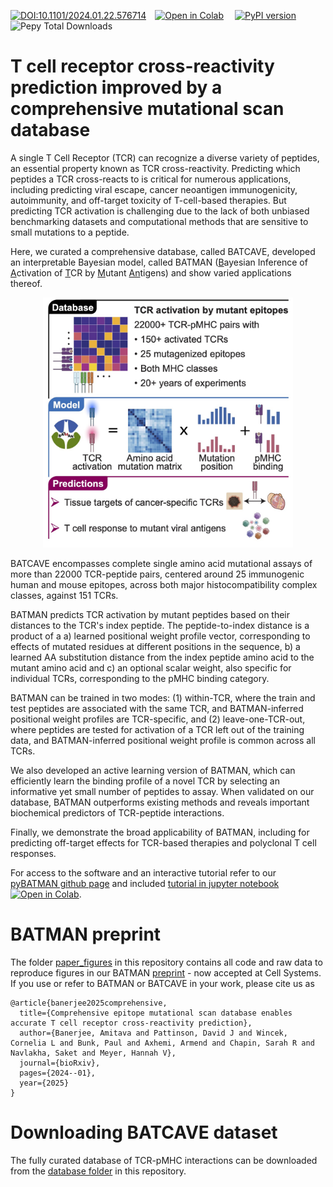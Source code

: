 [![DOI:10.1101/2024.01.22.576714](http://img.shields.io/badge/DOI-10.1101/2024.01.22.576714-B31B1B.svg)](https://doi.org/10.1101/2024.01.22.576714)&emsp;[![Open in Colab](https://colab.research.google.com/assets/colab-badge.svg)](https://colab.research.google.com/github/meyer-lab-cshl/BATMAN/blob/main/run_batman/pyBATMAN_Tutorial.ipynb) &emsp;[![PyPI version](https://badge.fury.io/py/pybatman.svg)](https://pypi.org/project/pybatman/)&emsp;![Pepy Total Downloads](https://img.shields.io/pepy/dt/pybatman?style=flat-square&color=%23A52A2A)
# T cell receptor cross-reactivity prediction improved by a comprehensive mutational scan database

A single T Cell Receptor (TCR) can recognize a diverse variety of peptides, an essential property known as TCR cross-reactivity.
Predicting which peptides a TCR cross-reacts to is critical for numerous applications, including predicting viral escape, cancer
neoantigen immunogenicity, autoimmunity, and off-target toxicity of T-cell-based therapies. But predicting TCR activation is
challenging due to the lack of both unbiased benchmarking datasets and computational methods that are sensitive to small mutations to a peptide. 

Here, we curated a comprehensive database, called BATCAVE, developed an interpretable Bayesian model, called BATMAN (<ins>B</ins>ayesian Inference of <ins>A</ins>ctivation of <ins>T</ins>CR by <ins>M</ins>utant <ins>An</ins>tigens) and show varied applications thereof.

<div align='center'>
<img src="batman_graphical_abstract.jpg" width="400" height="400"/>
</div>

BATCAVE encompasses complete single amino acid mutational assays of more than 22000
TCR-peptide pairs, centered around 25 immunogenic human and mouse epitopes, across both major histocompatibility complex
classes, against 151 TCRs. 

BATMAN predicts TCR activation by mutant peptides based on their distances to the TCR's index peptide. The peptide-to-index distance is a product of a
a) learned positional weight profile vector, corresponding to effects of mutated residues at different positions in the sequence,
b) a learned AA substitution distance from the index peptide amino acid to the mutant amino acid and c) an optional scalar weight,
also specific for individual TCRs, corresponding to the pMHC binding category.

BATMAN can be trained in two modes: (1) within-TCR, where the train and test peptides are associated with the same TCR, and BATMAN-inferred
positional weight profiles are TCR-specific, and (2) leave-one-TCR-out, where peptides are tested for activation of a TCR left out of the
training data, and BATMAN-inferred positional weight profile is common across all TCRs.

We also developed an active learning version of BATMAN, which can efficiently learn the binding
profile of a novel TCR by selecting an informative yet small number of peptides to assay. When validated on our database,
BATMAN outperforms existing methods and reveals important biochemical predictors of TCR-peptide interactions.

Finally, we demonstrate the broad applicability of BATMAN, including for predicting off-target effects for TCR-based therapies and
polyclonal T cell responses.

For access to the software and an interactive tutorial refer to our [pyBATMAN github page](https://github.com/meyer-lab-cshl/BATMAN/tree/main) and included [tutorial in jupyter notebook](https://github.com/meyer-lab-cshl/BATMAN-paper/blob/main/run_batman/pyBATMAN_Tutorial.ipynb) [![Open in Colab](https://colab.research.google.com/assets/colab-badge.svg)](https://colab.research.google.com/github/meyer-lab-cshl/BATMAN/blob/main/run_batman/pyBATMAN_Tutorial.ipynb).


# BATMAN preprint
The folder [paper_figures](https://github.com/meyer-lab-cshl/BATMAN-paper/tree/main/results_batman/paper_figures) in this repository contains all code and raw data to reproduce figures in our BATMAN [preprint](https://www.biorxiv.org/content/10.1101/2024.01.22.576714v3) - now accepted at Cell Systems. If you use or refer to BATMAN or BATCAVE in your work, please cite us as

```
@article{banerjee2025comprehensive,
  title={Comprehensive epitope mutational scan database enables accurate T cell receptor cross-reactivity prediction},
  author={Banerjee, Amitava and Pattinson, David J and Wincek, Cornelia L and Bunk, Paul and Axhemi, Armend and Chapin, Sarah R and Navlakha, Saket and Meyer, Hannah V},
  journal={bioRxiv},
  pages={2024--01},
  year={2025}
}
```

# Downloading BATCAVE dataset
The fully curated database of TCR-pMHC interactions can be downloaded from the [database folder](https://github.com/meyer-lab-cshl/BATMAN-paper/tree/main/results_batman/tcr_epitope_datasets/mutational_scan_datasets/database) in this repository. 
